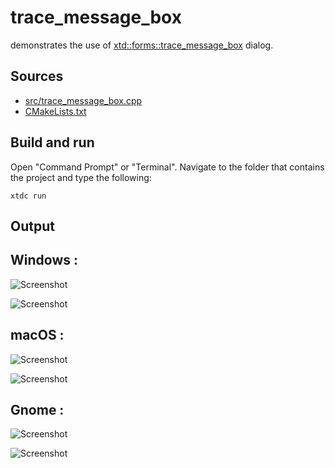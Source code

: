 # trace_message_box

demonstrates the use of [xtd::forms::trace_message_box](https://gammasoft71.github.io/xtd/reference_guides/latest/classxtd_1_1forms_1_1trace__message__box.html) dialog.

## Sources

* [src/trace_message_box.cpp](src/trace_message_box.cpp)
* [CMakeLists.txt](CMakeLists.txt)

## Build and run

Open "Command Prompt" or "Terminal". Navigate to the folder that contains the project and type the following:

```shell
xtdc run
```

## Output

## Windows :

![Screenshot](../../../../docs/pictures/examples/trace_message_box_w.png)

![Screenshot](../../../../docs/pictures/examples/trace_message_box_wd.png)

## macOS :

![Screenshot](../../../../docs/pictures/examples/trace_message_box_m.png)

![Screenshot](../../../../docs/pictures/examples/trace_message_box_md.png)

## Gnome :

![Screenshot](../../../../docs/pictures/examples/trace_message_box_g.png)

![Screenshot](../../../../docs/pictures/examples/trace_message_box_gd.png)
